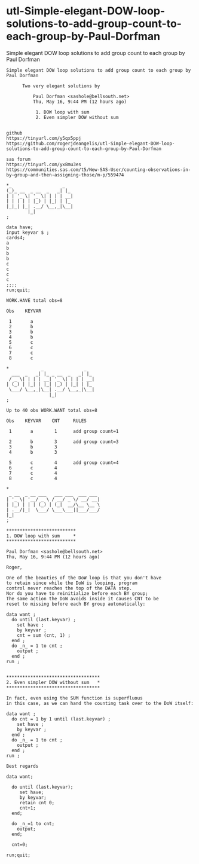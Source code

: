 # utl-Simple-elegant-DOW-loop-solutions-to-add-group-count-to-each-group-by-Paul-Dorfman
Simple elegant DOW loop solutions to add group count to each group by Paul Dorfman

    Simple elegant DOW loop solutions to add group count to each group by Paul Dorfman

          Two very elegant solutions by

              Paul Dorfman <sashole@bellsouth.net>
              Thu, May 16, 9:44 PM (12 hours ago)

               1. DOW loop with sum
               2. Even simpler DOW without sum


    github
    https://tinyurl.com/y5qx5ppj
    https://github.com/rogerjdeangelis/utl-Simple-elegant-DOW-loop-solutions-to-add-group-count-to-each-group-by-Paul-Dorfman

    sas forum
    https://tinyurl.com/yx8mu3es
    https://communities.sas.com/t5/New-SAS-User/counting-observations-in-by-group-and-then-assigning-those/m-p/559474

    *_                   _
    (_)_ __  _ __  _   _| |_
    | | '_ \| '_ \| | | | __|
    | | | | | |_) | |_| | |_
    |_|_| |_| .__/ \__,_|\__|
            |_|
    ;

    data have;
    input keyvar $ ;
    cards4;
    a
    b
    b
    b
    c
    c
    c
    c
    ;;;;
    run;quit;

    WORK.HAVE total obs=8

    Obs    KEYVAR

     1       a
     2       b
     3       b
     4       b
     5       c
     6       c
     7       c
     8       c

    *            _               _
      ___  _   _| |_ _ __  _   _| |_
     / _ \| | | | __| '_ \| | | | __|
    | (_) | |_| | |_| |_) | |_| | |_
     \___/ \__,_|\__| .__/ \__,_|\__|
                    |_|
    ;

    Up to 40 obs WORK.WANT total obs=8

    Obs    KEYVAR    CNT     RULES

     1       a        1      add group count=1

     2       b        3      add group count=3
     3       b        3
     4       b        3

     5       c        4      add group count=4
     6       c        4
     7       c        4
     8       c        4

    *
     _ __  _ __ ___   ___ ___  ___ ___
    | '_ \| '__/ _ \ / __/ _ \/ __/ __|
    | |_) | | | (_) | (_|  __/\__ \__ \
    | .__/|_|  \___/ \___\___||___/___/
    |_|
    ;

    **************************
    1. DOW loop with sum     *
    **************************

    Paul Dorfman <sashole@bellsouth.net>
    Thu, May 16, 9:44 PM (12 hours ago)

    Roger,

    One of the beauties of the DoW loop is that you don't have
    to retain since while the DoW is looping, program
    control never reaches the top of the DATA step.
    Nor do you have to reinitialize before each BY group;
    The same action the DoW avoids inside it causes CNT to be
    reset to missing before each BY group automatically:

    data want ;
      do until (last.keyvar) ;
        set have ;
        by keyvar ;
        cnt = sum (cnt, 1) ;
      end ;
      do _n_ = 1 to cnt ;
        output ;
      end ;
    run ;


    ***********************************
    2. Even simpler DOW without sum   *
    ***********************************

    In fact, even using the SUM function is superfluous
    in this case, as we can hand the counting task over to the DoW itself:

    data want ;
      do cnt = 1 by 1 until (last.keyvar) ;
        set have ;
        by keyvar ;
      end ;
      do _n_ = 1 to cnt ;
        output ;
      end ;
    run ;

    Best regards

    data want;

      do until (last.keyvar);
         set have;
         by keyvar;
         retain cnt 0;
         cnt+1;
      end;

      do _n_=1 to cnt;
        output;
      end;

      cnt=0;

    run;quit;

